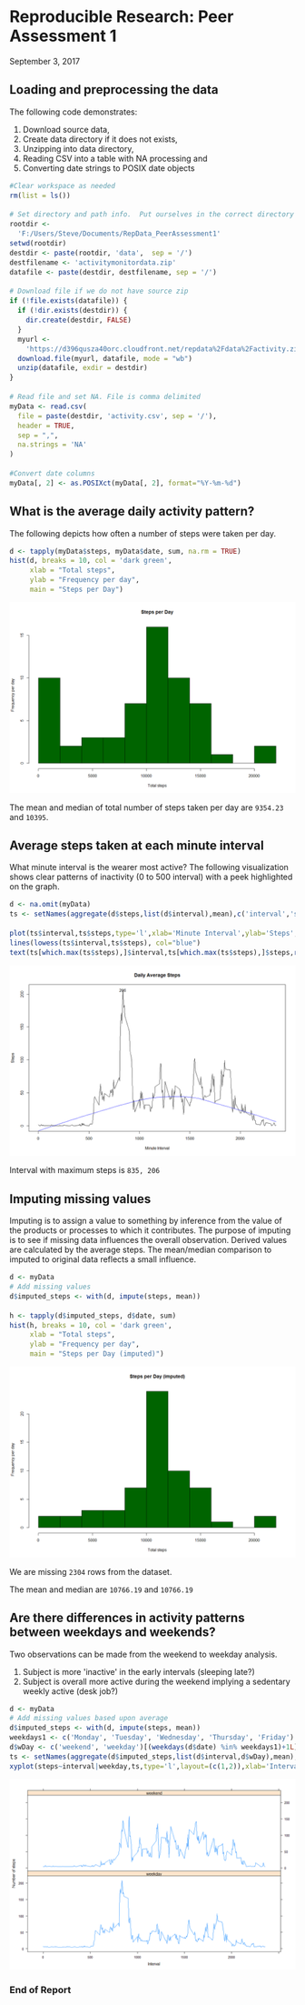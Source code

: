 # Reproducible Research: Peer Assessment 1
September 3, 2017  






## Loading and preprocessing the data

The following code demonstrates:

1. Download source data,
1. Create data directory if it does not exists,
1. Unzipping into data directory,
1. Reading CSV into a table with NA processing and
1. Converting date strings to POSIX date objects

```r
#Clear workspace as needed
rm(list = ls())

# Set directory and path info.  Put ourselves in the correct directory
rootdir <-
  'F:/Users/Steve/Documents/RepData_PeerAssessment1'
setwd(rootdir)
destdir <- paste(rootdir, 'data',  sep = '/')
destfilename <- 'activitymonitordata.zip'
datafile <- paste(destdir, destfilename, sep = '/')

# Download file if we do not have source zip
if (!file.exists(datafile)) {
  if (!dir.exists(destdir)) {
    dir.create(destdir, FALSE)
  }
  myurl <-
    'https://d396qusza40orc.cloudfront.net/repdata%2Fdata%2Factivity.zip'
  download.file(myurl, datafile, mode = "wb")
  unzip(datafile, exdir = destdir)
}

# Read file and set NA. File is comma delimited
myData <- read.csv(
  file = paste(destdir, 'activity.csv', sep = '/'),
  header = TRUE,
  sep = ",",
  na.strings = 'NA'
)

#Convert date columns
myData[, 2] <- as.POSIXct(myData[, 2], format="%Y-%m-%d")
```


## What is the average daily activity pattern?
The following depicts how often a number of steps were taken per day.

```r
d <- tapply(myData$steps, myData$date, sum, na.rm = TRUE)
hist(d, breaks = 10, col = 'dark green',
     xlab = "Total steps", 
     ylab = "Frequency per day", 
     main = "Steps per Day")
```

![](Figs/unnamed-chunk-2-1.png)<!-- -->

The mean and median of total number of steps taken per day are ``9354.23`` and ``10395``.


## Average steps taken at each minute interval
What minute interval is the wearer most active?  The following visualization shows clear patterns of inactivity (0 to 500 interval) with a peek highlighted on the graph.

```r
d <- na.omit(myData)
ts <- setNames(aggregate(d$steps,list(d$interval),mean),c('interval','steps'))

plot(ts$interval,ts$steps,type='l',xlab='Minute Interval',ylab='Steps',main='Daily Average Steps')
lines(lowess(ts$interval,ts$steps), col="blue")
text(ts[which.max(ts$steps),]$interval,ts[which.max(ts$steps),]$steps,round(ts[which.max(ts$steps),]$steps,0))
```

![](Figs/unnamed-chunk-3-1.png)<!-- -->

Interval with maximum steps is ``835, 206``

## Imputing missing values
Imputing is to assign a value to something by inference from the value of the products or processes to which it contributes.  The purpose of imputing is to see if
missing data influences the overall observation.  Derived values are calculated by the average steps.  The mean/median comparison to imputed to original data reflects a small influence.


```r
d <- myData
# Add missing values 
d$imputed_steps <- with(d, impute(steps, mean))

h <- tapply(d$imputed_steps, d$date, sum)
hist(h, breaks = 10, col = 'dark green',
     xlab = "Total steps", 
     ylab = "Frequency per day", 
     main = "Steps per Day (imputed)")
```

![](Figs/unnamed-chunk-4-1.png)<!-- -->

We are missing ``2304`` rows from the dataset.

The mean and median are ``10766.19`` and ``10766.19``


## Are there differences in activity patterns between weekdays and weekends?
Two observations can be made from the weekend to weekday analysis.

1. Subject is more 'inactive' in the early intervals (sleeping late?)
1. Subject is overall more active during the weekend implying a sedentary weekly active (desk job?)


```r
d <- myData
# Add missing values based upon average 
d$imputed_steps <- with(d, impute(steps, mean))
weekdays1 <- c('Monday', 'Tuesday', 'Wednesday', 'Thursday', 'Friday')
d$wDay <- c('weekend', 'weekday')[(weekdays(d$date) %in% weekdays1)+1L]
ts <- setNames(aggregate(d$imputed_steps,list(d$interval,d$wDay),mean),c('interval','weekday','steps'))
xyplot(steps~interval|weekday,ts,type='l',layout=(c(1,2)),xlab='Interval',ylab='Number of steps')
```

![](Figs/unnamed-chunk-5-1.png)<!-- -->

### End of Report
